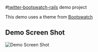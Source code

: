 #[twitter-bootswatch-rails](https://github.com/scottvrosenthal/twitter-bootswatch-rails) demo project

This demo uses a theme from [Bootswatch](http://bootswatch.com/)

## Demo Screen Shot ##

![Demo Screen Shot](https://github.com/scottvrosenthal/twitter-bootswatch-rails-demo/raw/master/demo.png)
